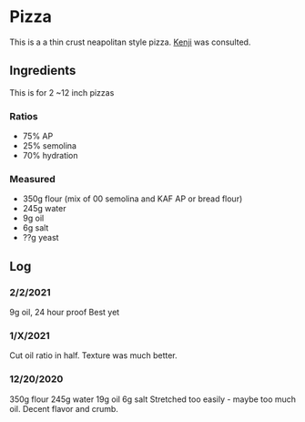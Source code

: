 # Pizza
This is a a thin crust neapolitan style pizza. [Kenji](https://www.seriouseats.com/recipes/2010/09/hacker-free-neapolitan-pizza-for-a-home-kitchen-recipe.html) was consulted.

## Ingredients
This is for 2 ~12 inch pizzas

### Ratios
- 75% AP 
- 25% semolina
- 70% hydration

### Measured
- 350g flour (mix of 00 semolina and KAF AP or bread flour)
- 245g water
- 9g oil
- 6g salt
- ??g yeast


## Log
### 2/2/2021
9g oil, 24 hour proof
Best yet

### 1/X/2021
Cut oil ratio in half. Texture was much better. 

### 12/20/2020
350g flour
245g water
19g oil
6g salt
Stretched too easily - maybe too much oil. Decent flavor and crumb. 